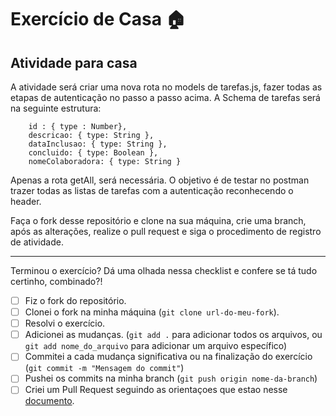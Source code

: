# Exercício de Casa 🏠 

## Atividade para casa

A atividade será criar uma nova rota no models de tarefas.js, fazer todas as etapas de autenticação no passo a passo acima. A Schema de tarefas será na seguinte estrutura:

```
    id : { type : Number},
    descricao: { type: String },
    dataInclusao: { type: String },
    concluido: { type: Boolean },
    nomeColaboradora: { type: String }
```

Apenas a rota getAll, será necessária. O objetivo é de testar no postman trazer todas as listas de tarefas com a autenticação reconhecendo o header.

Faça o fork desse repositório e clone na sua máquina, crie uma branch, após as alterações, realize o pull request e siga o procedimento de registro de atividade. 

--------------------------------------------------------------------------------------------------------
Terminou o exercício? Dá uma olhada nessa checklist e confere se tá tudo certinho, combinado?!

- [ ] Fiz o fork do repositório.
- [ ] Clonei o fork na minha máquina (`git clone url-do-meu-fork`).
- [ ] Resolvi o exercício.
- [ ] Adicionei as mudanças. (`git add .` para adicionar todos os arquivos, ou `git add nome_do_arquivo` para adicionar um arquivo específico)
- [ ] Commitei a cada mudança significativa ou na finalização do exercício (`git commit -m "Mensagem do commit"`)
- [ ] Pushei os commits na minha branch (`git push origin nome-da-branch`)
- [ ] Criei um Pull Request seguindo as orientaçoes que estao nesse [documento](/exercicios/para-casa/instrucoes-pull-request.md).